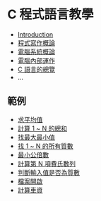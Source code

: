 # C 程式語言教學

* [Introduction](README.md)
* [程式寫作概論](writing-intro.md)
* [電腦系統概論](system-intro.md)
* [電腦內部運作](system-operation.md)
* [C 語言的總覽](c-intro.md)
* ...

## 範例

* [求平均值](example/avg.md)
* [計算 1 ~ N 的總和](example/sum(1,n).md)
* [找最大最小值](example/find-max-min.md)
* [找 1 ~ N 的所有質數](example/find-prime-numbers.md)
* [最小公倍數](example/least-common-multiple.md)
* [計算第 N 項費氏數列](example/fibonacci-number.md)
* [判斷輸入值是否為質數](example/input-is-prime-number-or-not.md)
* [檔案開啟](example/open-file.md)
* [計算車資](example/taxi-fee-calculator.md)
